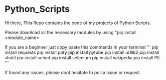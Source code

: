 # Python_Scripts
Hi there,
This Repo contains the code of my projects of Python Scripts.

Please download all the necessary modules by using "pip install <module_name>

If you are a beginner just copy paste this commands in your terminal
'''
pip install requests
pip install pafy
pip install pytube
pip install urllib2
pip install shutil 
pip install sched
pip install selenium
pip install wikipedia
pip install PIL
'''

If found any issues, please dont hesitate to pull a issue or request.
